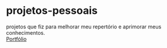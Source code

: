 # projetos-pessoais
projetos que fiz para melhorar meu repertório e aprimorar meus conhecimentos.
<br>
<a href="https://projetos-pessoais-xi.vercel.app/"> Portfólio</a>
